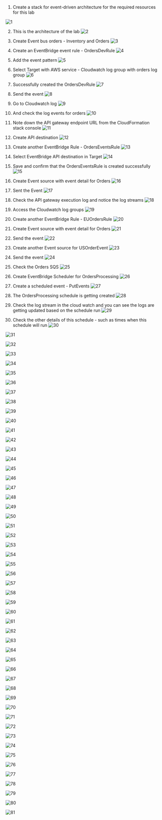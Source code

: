 1. Create a stack for event-driven architecture for the required resources for this lab

![1](https://github.com/prashantlangade306/12weeksawschallenge/assets/57378421/facb90f8-afeb-43e4-8683-9029486e870c)

2. This is the architecture of the lab
![2](https://github.com/prashantlangade306/12weeksawschallenge/assets/57378421/eda38fd8-eb1a-4e89-a646-046bf1b89c79)

3. Create Event bus orders - Inventory and Orders
![3](https://github.com/prashantlangade306/12weeksawschallenge/assets/57378421/f401a1d1-f528-4176-9fbd-9e1302f01026)

4. Create an EventBridge event rule - OrdersDevRule
![4](https://github.com/prashantlangade306/12weeksawschallenge/assets/57378421/c51d11d6-2d29-46da-8745-7a99cd8a760c)

5. Add the event pattern
![5](https://github.com/prashantlangade306/12weeksawschallenge/assets/57378421/ec657dde-4458-4adf-a5e0-fecf1ddbdf2b)

6. Select Target with AWS service - Cloudwatch log group with orders log group
![6](https://github.com/prashantlangade306/12weeksawschallenge/assets/57378421/13bc8634-ac50-4184-a673-4f837117f239)

7. Successfully created the OrdersDevRule
![7](https://github.com/prashantlangade306/12weeksawschallenge/assets/57378421/f5aa1fb9-0794-4632-a515-fc64f7bbb947)

8. Send the event
![8](https://github.com/prashantlangade306/12weeksawschallenge/assets/57378421/d0c85603-5cc5-48cb-bf0e-64882ccd1e12)

9. Go to Cloudwatch log 
![9](https://github.com/prashantlangade306/12weeksawschallenge/assets/57378421/6209e0d1-ca00-4bd4-9e5e-83a339cd49a5)

10. And check the log events for orders
![10](https://github.com/prashantlangade306/12weeksawschallenge/assets/57378421/bd0a65fb-e158-486d-be3e-c09bae9328ba)

11. Note down the API gateway endpoint URL from the CloudFormation stack console
![11](https://github.com/prashantlangade306/12weeksawschallenge/assets/57378421/492a4663-67cf-4b56-bc1b-075610aabbc3)

12. Create API destination 
![12](https://github.com/prashantlangade306/12weeksawschallenge/assets/57378421/52107cc2-48e5-4231-ad8a-cc69433ff47a)

13. Create another EventBridge Rule - OrdersEventsRule
![13](https://github.com/prashantlangade306/12weeksawschallenge/assets/57378421/9ae69311-2267-4ba2-9da6-fa9c0e27f867)

14. Select EventBridge API destination in Target
![14](https://github.com/prashantlangade306/12weeksawschallenge/assets/57378421/006ba88e-613f-4f3e-9086-05873247a1e6)

15. Save and confirm that the OrdersEventsRule is created successfully
![15](https://github.com/prashantlangade306/12weeksawschallenge/assets/57378421/35649b35-7276-41e8-847d-91c2f04e8645)

16. Create Event source with event detail for Orders
![16](https://github.com/prashantlangade306/12weeksawschallenge/assets/57378421/ca01ca3f-0a38-44c3-b2f6-55e06ee39ef4)

17. Sent the Event
![17](https://github.com/prashantlangade306/12weeksawschallenge/assets/57378421/d9ab7b2b-ca03-4ba4-9a86-c6d08ec1e857)

18. Check the API gateway execution log and notice the log streams
![18](https://github.com/prashantlangade306/12weeksawschallenge/assets/57378421/9e9b704c-726b-4c03-8374-c2cad884adba)

19. Access the Cloudwatch log groups
![19](https://github.com/prashantlangade306/12weeksawschallenge/assets/57378421/d70f28e2-3ce8-4dd3-958c-814a78e4933b)

20. Create another EventBridge Rule - EUOrdersRule
![20](https://github.com/prashantlangade306/12weeksawschallenge/assets/57378421/8ce924d3-fd13-4981-8553-e11fdf4e1d4a)

21. Create Event source with event detail for Orders
![21](https://github.com/prashantlangade306/12weeksawschallenge/assets/57378421/f5eb3470-ec4c-40a4-8bf7-cbba21fcbcec)

22. Send the event
![22](https://github.com/prashantlangade306/12weeksawschallenge/assets/57378421/ce05387b-1851-4721-b302-ee15aba9e26b)

23. Create another Event source for USOrderEvent
![23](https://github.com/prashantlangade306/12weeksawschallenge/assets/57378421/4829b1c7-db4f-4c95-b1ca-393889bb0fca)

24. Send the event
![24](https://github.com/prashantlangade306/12weeksawschallenge/assets/57378421/fad22bd5-9eca-419d-a00f-62684f04e137)

25. Check the Orders SQS 
![25](https://github.com/prashantlangade306/12weeksawschallenge/assets/57378421/2b8f8124-ddc9-4fd9-83b3-c43695ff63d7)

26. Create EventBridge Scheduler for OrdersProcessing
![26](https://github.com/prashantlangade306/12weeksawschallenge/assets/57378421/35cccdcc-09c3-43e9-a71e-7391fb2b2d0d)

27. Create a scheduled event - PutEvents
![27](https://github.com/prashantlangade306/12weeksawschallenge/assets/57378421/e19f7e01-ca8a-4b55-8354-5cf3d9d46eb2)

28. The OrdersProcessing schedule is getting created
![28](https://github.com/prashantlangade306/12weeksawschallenge/assets/57378421/a9255bdd-0ce3-4fd7-9e57-5c898870af4e)

29. Check the log stream in the cloud watch and you can see the logs are getting updated based on the schedule run
![29](https://github.com/prashantlangade306/12weeksawschallenge/assets/57378421/408b4f6f-b86c-4338-8897-e2ff93f71cfb)

30. Check the other details of this schedule - such as times when this schedule will run
![30](https://github.com/prashantlangade306/12weeksawschallenge/assets/57378421/e86f7541-f0c8-4919-a7c6-d75da1efcfda)

![31](https://github.com/prashantlangade306/12weeksawschallenge/assets/57378421/65ca04d2-e78d-49b2-a058-88042b3ccf27)

![32](https://github.com/prashantlangade306/12weeksawschallenge/assets/57378421/663052f7-b10c-431a-992e-8a8a401734b8)

![33](https://github.com/prashantlangade306/12weeksawschallenge/assets/57378421/280c747e-721d-430f-b136-74958347ac29)

![34](https://github.com/prashantlangade306/12weeksawschallenge/assets/57378421/126f5e4e-8679-4b32-9097-bce35846cadd)

![35](https://github.com/prashantlangade306/12weeksawschallenge/assets/57378421/c4e88e7d-4404-43b5-b06f-ecb98abe079f)

![36](https://github.com/prashantlangade306/12weeksawschallenge/assets/57378421/be804e6f-dba4-4099-adc5-b7289195dc60)

![37](https://github.com/prashantlangade306/12weeksawschallenge/assets/57378421/5217635e-0661-43f4-a1c7-92a4ac84aa38)

![38](https://github.com/prashantlangade306/12weeksawschallenge/assets/57378421/cb4166d6-db2c-4a26-82f6-623b1fdee08d)

![39](https://github.com/prashantlangade306/12weeksawschallenge/assets/57378421/8932db42-24d5-4a85-aca4-8813f31e2463)

![40](https://github.com/prashantlangade306/12weeksawschallenge/assets/57378421/d0b2ca94-844a-415d-859c-f936583054eb)

![41](https://github.com/prashantlangade306/12weeksawschallenge/assets/57378421/7b35f54a-6ff0-4053-8e30-b3e7bf7281f5)

![42](https://github.com/prashantlangade306/12weeksawschallenge/assets/57378421/91f226af-2487-4781-98f1-6ae0de43e72f)

![43](https://github.com/prashantlangade306/12weeksawschallenge/assets/57378421/5cca4388-6ab3-4475-857c-a1054e9231c6)

![44](https://github.com/prashantlangade306/12weeksawschallenge/assets/57378421/8d5bfdf6-6a46-41ed-aa6e-820a1db1f839)

![45](https://github.com/prashantlangade306/12weeksawschallenge/assets/57378421/24e38ac2-54f6-4a8c-9258-fc6b467cee33)

![46](https://github.com/prashantlangade306/12weeksawschallenge/assets/57378421/398bcf5a-debd-4518-a8f7-ca7c275939d4)

![47](https://github.com/prashantlangade306/12weeksawschallenge/assets/57378421/dc5f94bc-48c1-42b2-b6b2-fc7ecc5fc815)

![48](https://github.com/prashantlangade306/12weeksawschallenge/assets/57378421/68bfea1a-375b-457f-89e7-afa576788021)

![49](https://github.com/prashantlangade306/12weeksawschallenge/assets/57378421/e8d76a34-1668-42ae-9d25-c329c5056463)

![50](https://github.com/prashantlangade306/12weeksawschallenge/assets/57378421/f2067c8d-608f-4c47-9420-f6e2e1c958ba)

![51](https://github.com/prashantlangade306/12weeksawschallenge/assets/57378421/afb4d71c-1560-45d6-9305-d14fb53b80fd)

![52](https://github.com/prashantlangade306/12weeksawschallenge/assets/57378421/d87e1d8e-1f96-4c58-93af-f2d24876805f)

![53](https://github.com/prashantlangade306/12weeksawschallenge/assets/57378421/b5e192e5-81f6-4604-87ad-a63828e71d8b)

![54](https://github.com/prashantlangade306/12weeksawschallenge/assets/57378421/2329713b-acb0-4a99-8d6a-f58afa4c92e8)

![55](https://github.com/prashantlangade306/12weeksawschallenge/assets/57378421/0fbe0243-1a13-4156-a29f-1feea6868d87)

![56](https://github.com/prashantlangade306/12weeksawschallenge/assets/57378421/db264d94-71a9-45d5-a587-ce3a76da8016)

![57](https://github.com/prashantlangade306/12weeksawschallenge/assets/57378421/3e138277-8b39-457a-bdc9-a05ff3617d70)

![58](https://github.com/prashantlangade306/12weeksawschallenge/assets/57378421/d134a8db-c9c1-464c-9798-8d7429c20c48)

![59](https://github.com/prashantlangade306/12weeksawschallenge/assets/57378421/6c1883b0-9e6e-441f-9b94-75dac03ff65a)

![60](https://github.com/prashantlangade306/12weeksawschallenge/assets/57378421/4ab4c515-afa2-411e-ac6f-fee823415b62)

![61](https://github.com/prashantlangade306/12weeksawschallenge/assets/57378421/6f52d947-9aac-44c6-a015-57dbd2cffc46)

![62](https://github.com/prashantlangade306/12weeksawschallenge/assets/57378421/e1ef4444-9fd6-450f-91e8-1599cacf25e5)

![63](https://github.com/prashantlangade306/12weeksawschallenge/assets/57378421/ed699b84-fd25-4a96-bd09-b8711be3d10c)

![64](https://github.com/prashantlangade306/12weeksawschallenge/assets/57378421/eba9a8a4-3769-4d36-a7ed-f96b8f562094)

![65](https://github.com/prashantlangade306/12weeksawschallenge/assets/57378421/9572b99a-00b8-4a3a-8533-e05b5a9cbf98)

![66](https://github.com/prashantlangade306/12weeksawschallenge/assets/57378421/1b0a9474-c1c8-40de-bb8a-e4ee576ae2a7)

![67](https://github.com/prashantlangade306/12weeksawschallenge/assets/57378421/f7c41eca-6423-4839-9241-df43b48641bd)

![68](https://github.com/prashantlangade306/12weeksawschallenge/assets/57378421/d7e5cd98-7dd7-4c0b-8b56-6c723ed3d817)

![69](https://github.com/prashantlangade306/12weeksawschallenge/assets/57378421/a690e32a-cb1a-4770-a1c4-3169536a175e)

![70](https://github.com/prashantlangade306/12weeksawschallenge/assets/57378421/f955373d-f638-4b99-b913-83bc07c33cbe)

![71](https://github.com/prashantlangade306/12weeksawschallenge/assets/57378421/a7669c9c-2655-451a-b68b-726fd0196f10)

![72](https://github.com/prashantlangade306/12weeksawschallenge/assets/57378421/dd5f00d5-7a30-4e28-87ed-2b12565c5feb)

![73](https://github.com/prashantlangade306/12weeksawschallenge/assets/57378421/8bf25025-f02d-4fe6-88a2-f418a0059086)

![74](https://github.com/prashantlangade306/12weeksawschallenge/assets/57378421/c9093529-b418-4d1d-82aa-302ca2f6198c)

![75](https://github.com/prashantlangade306/12weeksawschallenge/assets/57378421/aac3fb04-3e75-4954-8f37-aa3e2bdace6a)

![76](https://github.com/prashantlangade306/12weeksawschallenge/assets/57378421/38a395f0-38fa-4141-bb79-39ced05fa6bd)

![77](https://github.com/prashantlangade306/12weeksawschallenge/assets/57378421/68cb6cce-e574-43b4-bade-238c6265b76d)

![78](https://github.com/prashantlangade306/12weeksawschallenge/assets/57378421/ceb0ad54-a323-4f5d-be76-0eef9bfe2ddd)

![79](https://github.com/prashantlangade306/12weeksawschallenge/assets/57378421/a33385e7-dca3-4ceb-944d-c6f1dabb76f8)

![80](https://github.com/prashantlangade306/12weeksawschallenge/assets/57378421/cd0b6ef6-8b13-4a31-9ea3-290a5c45acba)

![81](https://github.com/prashantlangade306/12weeksawschallenge/assets/57378421/a5b30214-c8b8-4576-ab50-b0876e275736)
